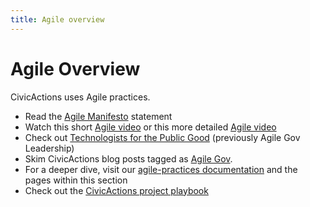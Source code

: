 ```yaml
---
title: Agile overview
---
```


# Agile Overview

CivicActions uses Agile practices.

-   Read the [Agile Manifesto](http://agilemanifesto.org/) statement
-   Watch this short [Agile video](https://youtu.be/AsFMHnSfI2I) or this more detailed [Agile video](https://youtu.be/Z9QbYZh1YXY)
-   Check out [Technologists for the Public Good](https://www.publicgood.tech/) (previously Agile Gov Leadership)
-   Skim CivicActions blog posts tagged as [Agile Gov](https://medium.com/civicactions/tagged/agile-government).
-   For a deeper dive, visit our [agile-practices documentation](agile-practices.md) and the pages within this section
-   Check out the [CivicActions project playbook](https://trello.com/b/qyI4wa18/template-civicactions-project-playbook)
